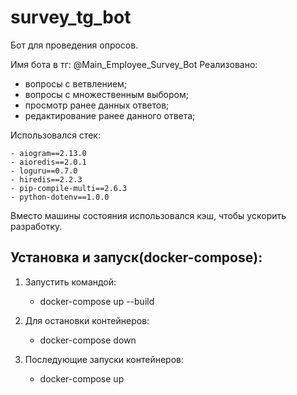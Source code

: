 # survey_tg_bot

Бот для проведения опросов.

Имя бота в тг: @Main_Employee_Survey_Bot
Реализовано:

- вопросы с ветвлением;
- вопросы с множественным выбором;
- просмотр ранее данных ответов;
- редактирование ранее данного ответа;

Использовался стек:

```
- aiogram==2.13.0
- aioredis==2.0.1
- loguru==0.7.0
- hiredis==2.2.3
- pip-compile-multi==2.6.3
- python-dotenv==1.0.0

```

Вместо машины состояния использовался кэш, чтобы ускорить разработку.

## Установка и запуск(docker-compose):

1. Запустить командой:

   - docker-compose up --build

2. Для остановки контейнеров:

   - docker-compose down

3. Последующие запуски контейнеров:
   - docker-compose up
